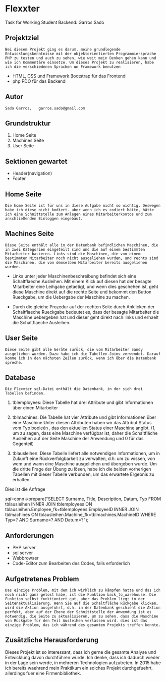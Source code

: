 # Flexxter
Task for Working Student Backend: Garros Sado

## Projektziel
    Bei diesem Projekt ging es darum, meine grundlegende Entwicklungskenntnisse mit der objektorientierten Programmiersprache PHP zu testen und auch zu sehen, wie weit mein Denken gehen kann und wie ich Kommentäre einsetze. Um dieses Projekt zu realisieren, habe ich die verschiedenen Sprachen un Framework benutzen
* HTML, CSS und Framework Bootstrap für das Frontend
* php PDO für das Backend

## Autor
    Sado Garros,   garros.sado@gmail.com

## Grundstruktur
1. Home Seite
2. Machines Seite
3. User Seite

## Sektionen gewartet
* Header(navigation)
* Footer

## Home Seite
    Die home Seite ist für uns in diese Aufgabe nicht so wichtig. Deswegen habe ich diese nicht kodiert. aber wenn ich es codiert hätte, hätte ich eine Schnittstelle zum Anlegen eines Mitarbeiterkontos und zum anschließenden Einloggen eingebaut.

## Machines Seite
    Diese Seite enthält alle in der Datenbank befindlichen Maschinen, die in zwei Kategorien eingeteilt sind und die auf einem bestimmten Mitarbeiter basieren. Links sind die Maschinen, die von einem bestimmten Mitarbeiter noch nicht ausgeliehen wurden, und rechts sind die Maschinen, die von demselben Mitarbeiter bereits ausgeliehen wurden.

* Links unter jeder Maschinenbeschreibung befindet sich eine Schaltflaeche Ausleihen. Mit einem Klick auf diesen hat der besagte Mitarbeiter eine Leihgabe getaetigt, und wenn dies geschehen ist, geht diese Maschine direkt auf die rechte Seite und bekommt den Button Rueckgabe, um die Uebergabe der Maschine zu machen.

*  Durch die gleiche Prozedur auf der rechten Seite durch Anklicken der Schaltflaeche Rueckgabe bedeutet es, dass der besagte Mitarbeiter die Maschine uebergeben hat und dieser geht direkt nach links und erhaelt die Schaltflaeche Ausleihen.

## User Seite
    Diese Seite gibt alle Geräte zurück, die vom Mitarbeiter Sandy ausgeliehen wurden. Dazu habe ich die Tabellen-Joins verwendet. Darauf komme ich in den nächsten Zeilen zurück, wenn ich über die Datenbank spreche.

## Database
    Die Flexxter sql-Datei enthält die Datenbank, in der sich drei Tabellen befinden. 
1. tblemployees: Diese Tabelle hat drei Attribute und gibt Informationen über einen Mitarbeiter

2. tblmachines: Die Tabelle hat vier Attribute und gibt Informationen über eine Maschine.Unter diesen Attributen haben wir das Attribut Status vom Typ booleén , das den aktuellen Status einer Maschine angibt. (1, um zu sagen, dass eine Maschine verfügbar ist, daher die Schaltfläche Ausleihen auf der Seite Maschine der Anwendung und 0 für das Gegenteil)

3. tblausleihen:  Diese Tabelle liefert alle notwendigen Informationen, um in Zukunft eine Rückverfolgbarkeit zu verwalten, d.h. um zu wissen, von wem und wann eine Maschine ausgeliehen und übergeben wurde. Um die dritte Frage der Übung zu lösen, habe ich die beiden vorherigen Tabellen mit dieser Tabelle verbunden, um das erwartete Ergebnis zu erhalten.

Dies ist die Anfrage 

 $sql =$conn->prepare("SELECT Surname, Title, Description, Datum, Typ FROM tblausleihen INNER JOIN tblemployees ON tblausleihen.Employee_fk=tblemployees.EmployeeID INNER JOIN tblmachines ON tblausleihen.Machine_fk=tblmachines.MachineID WHERE Typ=? AND Surname=? AND Datum=?");

 ## Anforderungen
* PHP server
* sql server
* Webbrowser
* Code-Editor zum Bearbeiten des Codes, falls erforderlich

## Aufgetretenes Problem
    Das einzige Problem, mit dem ich wirklich zu kämpfen hatte und das ich noch nicht ganz gelöst habe, ist die Funktion back_to_warehouse. Die Funktion selbst funktioniert gut, aber das Problem liegt in der Seitenaktualisierung. Wenn Sie auf die Schaltfläche Rückgabe klicken, wird die Aktion ausgeführt, d.h. in der Datenbank geschieht die Aktion perfekt, aber auf der Ebene der Schnittstelle der Anwendung ist es notwendig, die Seite zu aktualisieren, um zu sehen, dass die Maschine von Rückgabe für den Teil Ausleihen verlassen wird. dies ist das einzige Problem, das ich während des gesamten Projekts treffen konnte.

## Zusätzliche Herausforderung
   Dieses Projekt ist so interessant, dass ich gerne die gesamte Analyse und Entwicklung davon durchführen würde. Ich denke, dass ich dadurch wieder in der Lage sein werde, in mehreren Technologien aufzutreten. In 2015 habe ich bereits waehrend mein Praktikum ein solches Projekt durchgefuehrt, allerdings fuer eine Firmenbibliothek.
